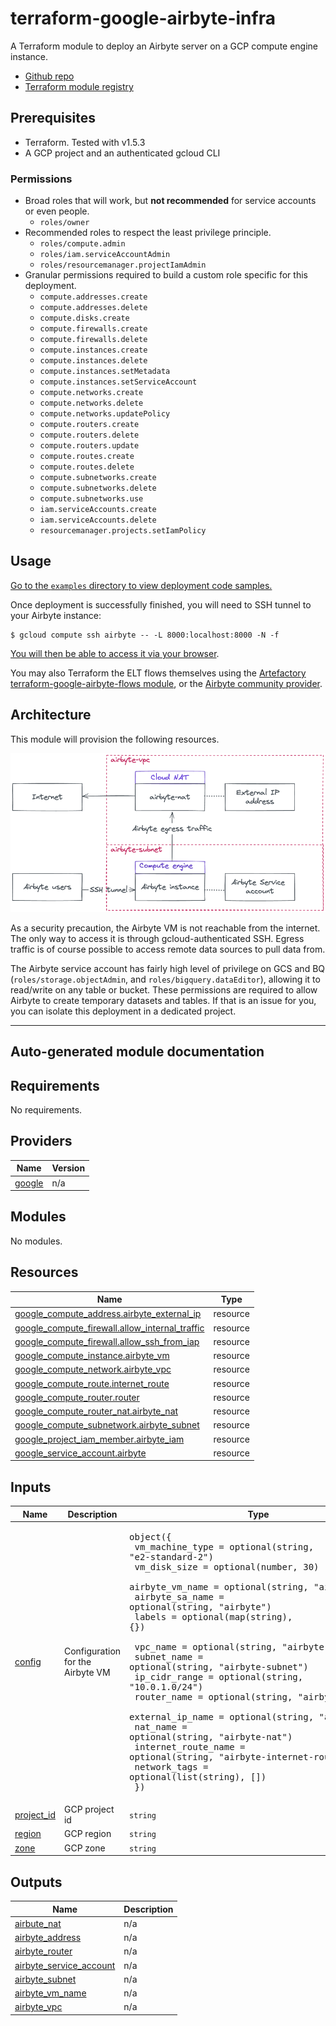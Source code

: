 # terraform-google-airbyte-infra

A Terraform module to deploy an Airbyte server on a GCP compute engine instance.

- [Github repo](https://github.com/artefactory/terraform-google-airbyte-infra)
- [Terraform module registry](https://registry.terraform.io/modules/artefactory/airbyte-infra/google/latest)

## Prerequisites

- Terraform. Tested with v1.5.3
- A GCP project and an authenticated gcloud CLI

### Permissions

  - Broad roles that will work, but **not recommended** for service accounts or even people.
    - `roles/owner`
  - Recommended roles to respect the least privilege principle.
    - `roles/compute.admin`
    - `roles/iam.serviceAccountAdmin`
    - `roles/resourcemanager.projectIamAdmin`
  - Granular permissions required to build a custom role specific for this deployment.
    - `compute.addresses.create`
    - `compute.addresses.delete`
    - `compute.disks.create`
    - `compute.firewalls.create`
    - `compute.firewalls.delete`
    - `compute.instances.create`
    - `compute.instances.delete`
    - `compute.instances.setMetadata`
    - `compute.instances.setServiceAccount`
    - `compute.networks.create`
    - `compute.networks.delete`
    - `compute.networks.updatePolicy`
    - `compute.routers.create`
    - `compute.routers.delete`
    - `compute.routers.update`
    - `compute.routes.create`
    - `compute.routes.delete`
    - `compute.subnetworks.create`
    - `compute.subnetworks.delete`
    - `compute.subnetworks.use`
    - `iam.serviceAccounts.create`
    - `iam.serviceAccounts.delete`
    - `resourcemanager.projects.setIamPolicy`

## Usage

[Go to the `examples` directory to view deployment code samples.](https://github.com/artefactory/terraform-google-airbyte-infra/tree/main/examples)

Once deployment is successfully finished, you will need to SSH tunnel to your Airbyte instance:

```shell
$ gcloud compute ssh airbyte -- -L 8000:localhost:8000 -N -f
```

[You will then be able to access it via your browser](http://localhost:8000).

You may also Terraform the ELT flows themselves using the [Artefactory terraform-google-airbyte-flows module](https://registry.terraform.io/modules/artefactory/airbyte-flows/google/latest), or the [Airbyte community provider](https://registry.terraform.io/providers/josephjohncox/airbyte/latest).

## Architecture

This module will provision the following resources.

![](docs/archi.png)

As a security precaution, the Airbyte VM is not reachable from the internet. The only way to access it is through gcloud-authenticated SSH. Egress traffic is of course possible to access remote data sources to pull data from.

The Airbyte service account has fairly high level of privilege on GCS and BQ (`roles/storage.objectAdmin`, and `roles/bigquery.dataEditor`), allowing it to read/write on any table or bucket. These permissions are required to allow Airbyte to create temporary datasets and tables. If that is an issue for you, you can isolate this deployment in a dedicated project.

--------
## Auto-generated module documentation

## Requirements

No requirements.

## Providers

| Name | Version |
|------|---------|
| <a name="provider_google"></a> [google](#provider\_google) | n/a |

## Modules

No modules.

## Resources

| Name | Type |
|------|------|
| [google_compute_address.airbyte_external_ip](https://registry.terraform.io/providers/hashicorp/google/latest/docs/resources/compute_address) | resource |
| [google_compute_firewall.allow_internal_traffic](https://registry.terraform.io/providers/hashicorp/google/latest/docs/resources/compute_firewall) | resource |
| [google_compute_firewall.allow_ssh_from_iap](https://registry.terraform.io/providers/hashicorp/google/latest/docs/resources/compute_firewall) | resource |
| [google_compute_instance.airbyte_vm](https://registry.terraform.io/providers/hashicorp/google/latest/docs/resources/compute_instance) | resource |
| [google_compute_network.airbyte_vpc](https://registry.terraform.io/providers/hashicorp/google/latest/docs/resources/compute_network) | resource |
| [google_compute_route.internet_route](https://registry.terraform.io/providers/hashicorp/google/latest/docs/resources/compute_route) | resource |
| [google_compute_router.router](https://registry.terraform.io/providers/hashicorp/google/latest/docs/resources/compute_router) | resource |
| [google_compute_router_nat.airbyte_nat](https://registry.terraform.io/providers/hashicorp/google/latest/docs/resources/compute_router_nat) | resource |
| [google_compute_subnetwork.airbyte_subnet](https://registry.terraform.io/providers/hashicorp/google/latest/docs/resources/compute_subnetwork) | resource |
| [google_project_iam_member.airbyte_iam](https://registry.terraform.io/providers/hashicorp/google/latest/docs/resources/project_iam_member) | resource |
| [google_service_account.airbyte](https://registry.terraform.io/providers/hashicorp/google/latest/docs/resources/service_account) | resource |

## Inputs

| Name | Description | Type | Default | Required |
|------|-------------|------|---------|:--------:|
| <a name="input_config"></a> [config](#input\_config) | Configuration for the Airbyte VM | <pre>object({<br>    vm_machine_type = optional(string, "e2-standard-2")<br>    vm_disk_size    = optional(number, 30)<br>    airbyte_vm_name = optional(string, "airbyte")<br>    airbyte_sa_name = optional(string, "airbyte")<br>    labels          = optional(map(string), {})<br><br>    vpc_name            = optional(string, "airbyte-vpc")<br>    subnet_name         = optional(string, "airbyte-subnet")<br>    ip_cidr_range       = optional(string, "10.0.1.0/24")<br>    router_name         = optional(string, "airbyte-router")<br>    external_ip_name    = optional(string, "airbyte-ip")<br>    nat_name            = optional(string, "airbyte-nat")<br>    internet_route_name = optional(string, "airbyte-internet-route")<br>    network_tags        = optional(list(string), [])<br>  })</pre> | `{}` | no |
| <a name="input_project_id"></a> [project\_id](#input\_project\_id) | GCP project id | `string` | n/a | yes |
| <a name="input_region"></a> [region](#input\_region) | GCP region | `string` | n/a | yes |
| <a name="input_zone"></a> [zone](#input\_zone) | GCP zone | `string` | n/a | yes |

## Outputs

| Name | Description |
|------|-------------|
| <a name="output_airbute_nat"></a> [airbute\_nat](#output\_airbute\_nat) | n/a |
| <a name="output_airbyte_address"></a> [airbyte\_address](#output\_airbyte\_address) | n/a |
| <a name="output_airbyte_router"></a> [airbyte\_router](#output\_airbyte\_router) | n/a |
| <a name="output_airbyte_service_account"></a> [airbyte\_service\_account](#output\_airbyte\_service\_account) | n/a |
| <a name="output_airbyte_subnet"></a> [airbyte\_subnet](#output\_airbyte\_subnet) | n/a |
| <a name="output_airbyte_vm_name"></a> [airbyte\_vm\_name](#output\_airbyte\_vm\_name) | n/a |
| <a name="output_airbyte_vpc"></a> [airbyte\_vpc](#output\_airbyte\_vpc) | n/a |
